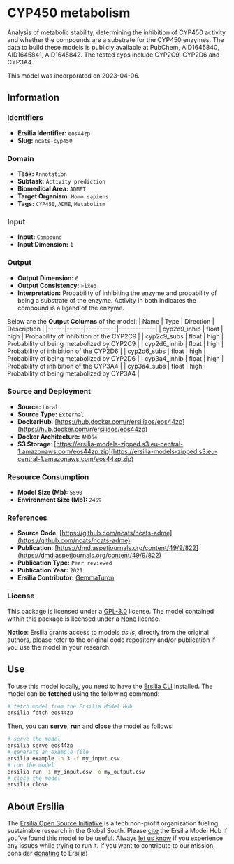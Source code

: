 # CYP450 metabolism

Analysis of metabolic stability, determining the inhibition of CYP450 activity and whether the compounds are a substrate for the CYP450 enzymes. The data to build these models is publicly available at PubChem, AID1645840, AID1645841, AID1645842. The tested cyps include CYP2C9, CYP2D6 and CYP3A4.

This model was incorporated on 2023-04-06.

## Information
### Identifiers
- **Ersilia Identifier:** `eos44zp`
- **Slug:** `ncats-cyp450`

### Domain
- **Task:** `Annotation`
- **Subtask:** `Activity prediction`
- **Biomedical Area:** `ADMET`
- **Target Organism:** `Homo sapiens`
- **Tags:** `CYP450`, `ADME`, `Metabolism`

### Input
- **Input:** `Compound`
- **Input Dimension:** `1`

### Output
- **Output Dimension:** `6`
- **Output Consistency:** `Fixed`
- **Interpretation:** Probability of inhibiting the enzyme and probability of being a substrate of the enzyme. Activity in both indicates the compound is a ligand of the enzyme.

Below are the **Output Columns** of the model:
| Name | Type | Direction | Description |
|------|------|-----------|-------------|
| cyp2c9_inhib | float | high | Probability of inhibition of the CYP2C9 |
| cyp2c9_subs | float | high | Probability of being metabolized by CYP2C9 |
| cyp2d6_inhib | float | high | Probability of inhibition of the CYP2D6 |
| cyp2d6_subs | float | high | Probability of being metabolized by CYP2D6 |
| cyp3a4_inhib | float | high | Probability of inhibition of the CYP3A4 |
| cyp3a4_subs | float | high | Probability of being metabolized by CYP3A4 |


### Source and Deployment
- **Source:** `Local`
- **Source Type:** `External`
- **DockerHub**: [https://hub.docker.com/r/ersiliaos/eos44zp](https://hub.docker.com/r/ersiliaos/eos44zp)
- **Docker Architecture:** `AMD64`
- **S3 Storage**: [https://ersilia-models-zipped.s3.eu-central-1.amazonaws.com/eos44zp.zip](https://ersilia-models-zipped.s3.eu-central-1.amazonaws.com/eos44zp.zip)

### Resource Consumption
- **Model Size (Mb):** `5590`
- **Environment Size (Mb):** `2459`


### References
- **Source Code**: [https://github.com/ncats/ncats-adme](https://github.com/ncats/ncats-adme)
- **Publication**: [https://dmd.aspetjournals.org/content/49/9/822](https://dmd.aspetjournals.org/content/49/9/822)
- **Publication Type:** `Peer reviewed`
- **Publication Year:** `2021`
- **Ersilia Contributor:** [GemmaTuron](https://github.com/GemmaTuron)

### License
This package is licensed under a [GPL-3.0](https://github.com/ersilia-os/ersilia/blob/master/LICENSE) license. The model contained within this package is licensed under a [None](LICENSE) license.

**Notice**: Ersilia grants access to models _as is_, directly from the original authors, please refer to the original code repository and/or publication if you use the model in your research.


## Use
To use this model locally, you need to have the [Ersilia CLI](https://github.com/ersilia-os/ersilia) installed.
The model can be **fetched** using the following command:
```bash
# fetch model from the Ersilia Model Hub
ersilia fetch eos44zp
```
Then, you can **serve**, **run** and **close** the model as follows:
```bash
# serve the model
ersilia serve eos44zp
# generate an example file
ersilia example -n 3 -f my_input.csv
# run the model
ersilia run -i my_input.csv -o my_output.csv
# close the model
ersilia close
```

## About Ersilia
The [Ersilia Open Source Initiative](https://ersilia.io) is a tech non-profit organization fueling sustainable research in the Global South.
Please [cite](https://github.com/ersilia-os/ersilia/blob/master/CITATION.cff) the Ersilia Model Hub if you've found this model to be useful. Always [let us know](https://github.com/ersilia-os/ersilia/issues) if you experience any issues while trying to run it.
If you want to contribute to our mission, consider [donating](https://www.ersilia.io/donate) to Ersilia!
